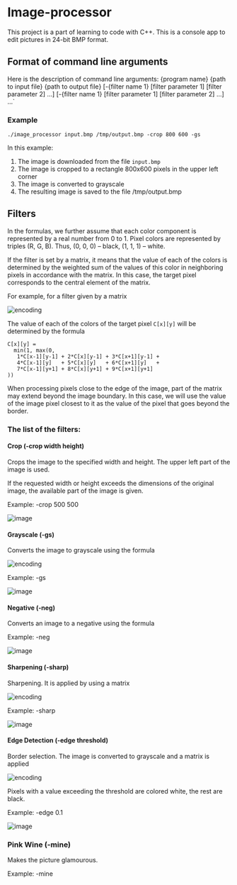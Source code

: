 # Image-processor

This project is a part of learning to code with C++. This is a console app to edit pictures in 24-bit BMP format.

## Format of command line arguments

Here is the description of command line arguments:
{program name} {path to input file} {path to output file}
[-{filter name 1} [filter parameter 1] [filter parameter 2] ...]
[-{filter name 1} [filter parameter 1] [filter parameter 2] ...] ...`


### Example
`./image_processor input.bmp /tmp/output.bmp -crop 800 600 -gs`

In this example:
1. The image is downloaded from the file `input.bmp`
2. The image is cropped to a rectangle 800х600 pixels in the upper left corner
3. The image is converted to grayscale
4. The resulting image is saved to the file /tmp/output.bmp

## Filters
In the formulas, we further assume that each color component is represented by a real number from 0 to 1. Pixel colors are represented by triples (R, G, B). Thus, (0, 0, 0) – black, (1, 1, 1) – white.


If the filter is set by a matrix, it means that the value of each of the colors is determined by the weighted sum of the values of this color in neighboring pixels in accordance with the matrix. In this case, the target pixel corresponds to the central element of the matrix.

For example, for a filter given by a matrix

![encoding](https://latex.codecogs.com/svg.image?%5Cbegin%7Bbmatrix%7D1%20&%202%20&%203%20%5C%5C4%20&%205%20&%206%20%5C%5C7%20&%208%20&%209%20%5C%5C%5Cend%7Bbmatrix%7D)

The value of each of the colors of the target pixel `C[x][y]` will be determined by the formula

```
C[x][y] =
  min(1, max(0,
   1*C[x-1][y-1] + 2*C[x][y-1] + 3*C[x+1][y-1] +
   4*C[x-1][y]   + 5*C[x][y]   + 6*C[x+1][y]   +
   7*C[x-1][y+1] + 8*C[x][y+1] + 9*C[x+1][y+1]
))
```

When processing pixels close to the edge of the image, part of the matrix may extend beyond the image boundary. In this case, we will use the value of the image pixel closest to it as the value of the pixel that goes beyond the border.

### The list of the filters:

#### Crop (-crop width height)
Crops the image to the specified width and height. The upper left part of the image is used.

If the requested width or height exceeds the dimensions of the original image, the available part of the image is given.

Example: -crop 500 500


![image](https://user-images.githubusercontent.com/129896942/230487448-fc73d782-a989-4534-be54-cada3d87f148.png)



#### Grayscale (-gs)
Converts the image to grayscale using the formula

![encoding](https://latex.codecogs.com/svg.image?R'%20=%20G'%20=%20B'%20=0.299%20R%20&plus;%200%20.587%20G%20&plus;%200%20.%20114%20B)

Example: -gs


![image](https://user-images.githubusercontent.com/129896942/230487268-33e51fe8-7772-40cb-8903-2dca5db792cf.png)



#### Negative (-neg)
Converts an image to a negative using the formula

Example: -neg


![image](https://user-images.githubusercontent.com/129896942/230487624-02258dc0-c9e7-427a-a7ef-aaedf8f19de6.png)



#### Sharpening (-sharp)
Sharpening. It is applied by using a matrix

![encoding](https://latex.codecogs.com/svg.image?%5Cbegin%7Bbmatrix%7D%20&%20-1%20&%20%20%5C%5C-1%20&%205%20&%20-1%20%5C%5C%20&%20-1%20&%20%20%5C%5C%5Cend%7Bbmatrix%7D)

Example: -sharp

![image](https://user-images.githubusercontent.com/129896942/230488644-a6466a98-38d7-4f14-a65d-795da9c97f94.png)



#### Edge Detection (-edge threshold)
Border selection. The image is converted to grayscale and a matrix is applied

![encoding](https://latex.codecogs.com/svg.image?%5Cbegin%7Bbmatrix%7D%20&%20-1%20&%20%20%5C%5C-1%20&%204%20&%20-1%20%5C%5C%20&%20-1%20&%20%20%5C%5C%5Cend%7Bbmatrix%7D)

Pixels with a value exceeding the threshold are colored white, the rest are black.

Example: -edge 0.1

![image](https://user-images.githubusercontent.com/129896942/230488967-d9c5f09a-6700-48da-83ce-fd726875ed66.png)



### Pink Wine (-mine)

Makes the picture glamourous.

Example: -mine



